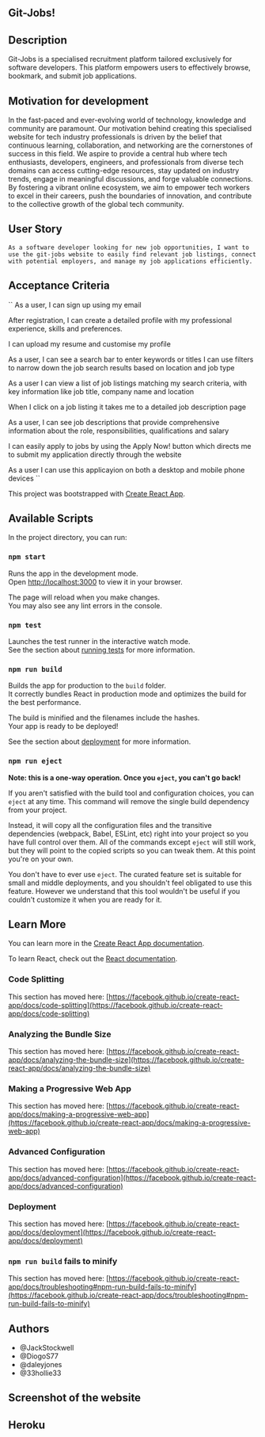 ## Git-Jobs!

## Description
Git-Jobs is a specialised recruitment platform tailored exclusively for software developers. This platform empowers users to effectively browse, bookmark, and submit job applications.

## Motivation for development
In the fast-paced and ever-evolving world of technology, knowledge and community are paramount. Our motivation behind creating this specialised website for tech industry professionals is driven by the belief that continuous learning, collaboration, and networking are the cornerstones of success in this field. We aspire to provide a central hub where tech enthusiasts, developers, engineers, and professionals from diverse tech domains can access cutting-edge resources, stay updated on industry trends, engage in meaningful discussions, and forge valuable connections. By fostering a vibrant online ecosystem, we aim to empower tech workers to excel in their careers, push the boundaries of innovation, and contribute to the collective growth of the global tech community.


## User Story
``
 As a software developer looking for new job opportunities, I want to use the git-jobs website to easily find relevant job listings, connect with potential employers, and manage my job applications efficiently.
 ``
 

 ## Acceptance Criteria
 ``
 As a user, I can sign up using my email 

 After registration, I can create a detailed profile with my professional experience, skills and preferences.

 I can upload my resume and customise my profile 

 As a user, I can see a search bar to enter keywords or titles
 I can use filters to narrow down the job search results based on location and job type

 As a user I can view a list of job listings matching my search criteria, with key information like job title, company name and location

 When I click on a job listing it takes me to a detailed job description page

 As a user, I can see job descriptions that provide comprehensive information about the role, responsibilities, qualifications and salary 

 I can easily apply to jobs by using the Apply Now! button which directs me to submit my application directly through the website 

 As a user I can use this applicayion on both a desktop and mobile phone devices
``
 

This project was bootstrapped with [Create React App](https://github.com/facebook/create-react-app).

## Available Scripts
In the project directory, you can run:

### `npm start`

Runs the app in the development mode.\
Open [http://localhost:3000](http://localhost:3000) to view it in your browser.

The page will reload when you make changes.\
You may also see any lint errors in the console.

### `npm test`

Launches the test runner in the interactive watch mode.\
See the section about [running tests](https://facebook.github.io/create-react-app/docs/running-tests) for more information.

### `npm run build`

Builds the app for production to the `build` folder.\
It correctly bundles React in production mode and optimizes the build for the best performance.

The build is minified and the filenames include the hashes.\
Your app is ready to be deployed!

See the section about [deployment](https://facebook.github.io/create-react-app/docs/deployment) for more information.

### `npm run eject`

**Note: this is a one-way operation. Once you `eject`, you can't go back!**

If you aren't satisfied with the build tool and configuration choices, you can `eject` at any time. This command will remove the single build dependency from your project.

Instead, it will copy all the configuration files and the transitive dependencies (webpack, Babel, ESLint, etc) right into your project so you have full control over them. All of the commands except `eject` will still work, but they will point to the copied scripts so you can tweak them. At this point you're on your own.

You don't have to ever use `eject`. The curated feature set is suitable for small and middle deployments, and you shouldn't feel obligated to use this feature. However we understand that this tool wouldn't be useful if you couldn't customize it when you are ready for it.

## Learn More

You can learn more in the [Create React App documentation](https://facebook.github.io/create-react-app/docs/getting-started).

To learn React, check out the [React documentation](https://reactjs.org/).

### Code Splitting

This section has moved here: [https://facebook.github.io/create-react-app/docs/code-splitting](https://facebook.github.io/create-react-app/docs/code-splitting)

### Analyzing the Bundle Size

This section has moved here: [https://facebook.github.io/create-react-app/docs/analyzing-the-bundle-size](https://facebook.github.io/create-react-app/docs/analyzing-the-bundle-size)

### Making a Progressive Web App

This section has moved here: [https://facebook.github.io/create-react-app/docs/making-a-progressive-web-app](https://facebook.github.io/create-react-app/docs/making-a-progressive-web-app)

### Advanced Configuration

This section has moved here: [https://facebook.github.io/create-react-app/docs/advanced-configuration](https://facebook.github.io/create-react-app/docs/advanced-configuration)

### Deployment

This section has moved here: [https://facebook.github.io/create-react-app/docs/deployment](https://facebook.github.io/create-react-app/docs/deployment)

### `npm run build` fails to minify

This section has moved here: [https://facebook.github.io/create-react-app/docs/troubleshooting#npm-run-build-fails-to-minify](https://facebook.github.io/create-react-app/docs/troubleshooting#npm-run-build-fails-to-minify)


## Authors
* @JackStockwell
* @DiogoS77
* @daleyjones
* @33hollie33

## Screenshot of the website

## Heroku


